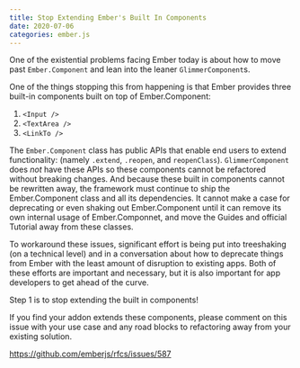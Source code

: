 ```yaml
---
title: Stop Extending Ember's Built In Components
date: 2020-07-06
categories: ember.js
---
```


One of the existential problems facing Ember today is about how to move
past `Ember.Component` and lean into the leaner `GlimmerComponent`s.

One of the things stopping this from happening is that Ember provides three
built-in components built on top of Ember.Component:

1. `<Input />`
1. `<TextArea />`
1. `<LinkTo />`

The `Ember.Component` class has public APIs that enable end users to extend functionality:
(namely `.extend`, `.reopen`, and `reopenClass`). `GlimmerComponent` does _not_ have these
APIs so these components cannot be refactored without breaking changes. And because these built in
components cannot be rewritten away, the framework must continue to ship the Ember.Component
class and all its dependencies. It cannot make a case for deprecating or even shaking out
Ember.Component until it can remove its own internal usage of Ember.Componnet, and move the
Guides and official Tutorial away from these classes.

To workaround these issues, significant effort is being put into treeshaking (on a technical
level) and in a conversation about how to deprecate things from Ember with the least amount
of disruption to existing apps. Both of these efforts are important and necessary, but it is
also important for app developers to get ahead of the curve.

Step 1 is to stop extending the built in components!

If you find your addon extends these components, please comment on this issue with your use case
and any road blocks to refactoring away from your existing solution.

<https://github.com/emberjs/rfcs/issues/587>
